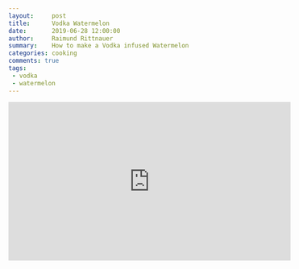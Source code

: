 ```yaml
---
layout:     post
title:      Vodka Watermelon
date:       2019-06-28 12:00:00
author:     Raimund Rittnauer
summary:    How to make a Vodka infused Watermelon
categories: cooking
comments: true
tags:
 - vodka
 - watermelon
---
```


<div class="embed-responsive embed-responsive-16by9">
  <iframe class="embed-responsive-item" width="560" height="315" src="https://www.youtube.com/embed/G3S3R6DI4D0" frameborder="0" allowfullscreen>
  </iframe>
</div>